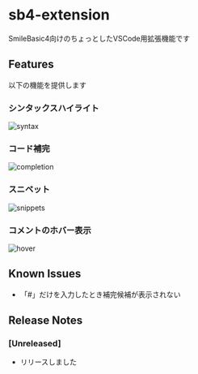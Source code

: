 # sb4-extension

SmileBasic4向けのちょっとしたVSCode用拡張機能です

## Features

以下の機能を提供します

### シンタックスハイライト
![syntax](https://user-images.githubusercontent.com/44780846/89897565-308c8f80-dc1a-11ea-88e2-57390b3c9a4f.png)

### コード補完
![completion](https://user-images.githubusercontent.com/44780846/89897597-3edaab80-dc1a-11ea-96d8-45ecc6f848db.gif)

### スニペット
![snippets](https://user-images.githubusercontent.com/44780846/89897643-4b5f0400-dc1a-11ea-88ee-cf85765a45fa.gif)

### コメントのホバー表示
![hover](https://user-images.githubusercontent.com/44780846/89897673-574ac600-dc1a-11ea-9c71-b6a7ddf83c17.gif)

## Known Issues

- 「#」だけを入力したとき補完候補が表示されない

## Release Notes

### [Unreleased]

- リリースしました